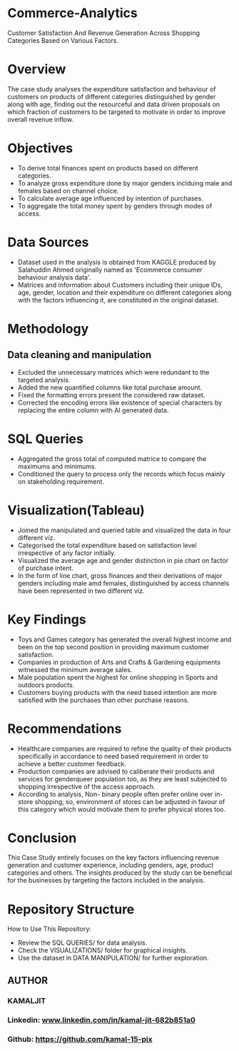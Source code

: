 # Commerce-Analytics
Customer Satisfaction And Revenue Generation Across Shopping Categories Based on Various Factors.
# Overview
The case study analyses the expenditure satisfaction and behaviour of customers on products of different categories distinguished by gender along with age, finding out the resourceful and data driven proposals on which fraction of customers to be targeted to motivate in order to improve overall revenue inflow.
# Objectives
* To derive total finances spent on products based on different categories.
* To analyze gross expenditure done by major genders inclduing male and females based on channel choice.
* To calculate average age influenced by intention of purchases.
* To aggregate the total money spent by genders through modes of access.
# Data Sources
* Dataset used in the analysis is obtained from KAGGLE produced by Salahuddin Ahmed originally named as 'Ecommerce consumer behaviour analysis data'.
* Matrices and information about Customers including their unique IDs, age, gender, location and their expenditure on different categories along with the factors influencing it, are constituted in the original dataset.
# Methodology
## Data cleaning and manipulation
* Excluded the unnecessary matrices which were redundant to the targeted analysis.
* Added the new quantified columns like total purchase amount.
* Fixed the formatting errors present the considered raw dataset.
* Corrected the encoding errors like existence of special characters by replacing the entire column with AI generated data.
# SQL Queries
* Aggregated the gross total of computed matrice to compare the maximums and minimums.
* Conditioned the query to process only the records which focus mainly on stakeholding requirement.
# Visualization(Tableau)
* Joined the manipulated and queried table and visualized the data in four different viz.
* Categorised the total expenditure based on satisfaction level irrespective of any factor initially.
* Visualized the average age and gender distinction in pie chart on factor of purchase intent.
* In the form of line chart, gross finances and their derivations of major genders including male amd females, distinguished by access channels have been represented in two different viz.
# Key Findings
* Toys and Games category has generated the overall highest income and been on the top second position in providing maximum customer satisfaction.
* Companies in production of Arts and Crafts & Gardening equipments witnessed the minimum average sales.
* Male population spent the highest for online shopping in Sports and outdoors products.
* Customers buying products with the need based intention are more satisfied with the purchases than other purchase reasons.
# Recommendations
* Healthcare companies are required to refine the quality of their products specifically in accordance to need based requirement in order to achieve a better customer feedback.
* Production companies are advised to caliberate their products and services for genderqueer population too, as they are least subjected to shopping irrespective of the access approach.
* According to analysis, Non- binary people often prefer online over in-store shopping, so, environment of stores can be adjusted in favour of this category which would motivate them to prefer physical stores too.
# Conclusion
This Case Study entirely focuses on the key factors influencing revenue generation and customer experience, including genders, age, product categories and others. The insights produced by the study can be beneficial for the businesses by targeting the factors included in the analysis.
# Repository Structure
How to Use This Repository:
* Review the SQL QUERIES/ for data analysis.
* Check the VISUALIZATIONS/ folder for graphical insights.
* Use the dataset in DATA MANIPULATION/ for further exploration.
## AUTHOR
### KAMALJIT
### Linkedin: www.linkedin.com/in/kamal-jit-682b851a0
### Github: https://github.com/kamal-15-pix
